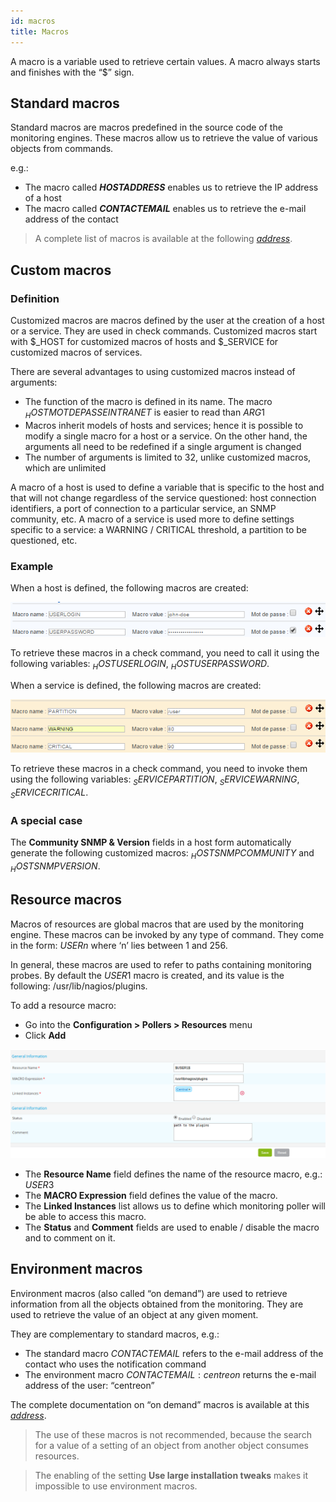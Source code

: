```yaml
---
id: macros
title: Macros
---
```


A macro is a variable used to retrieve certain values.
A macro always starts and finishes with the “$” sign.

## Standard macros

Standard macros are macros predefined in the source code of the monitoring engines. These macros allow us to
retrieve the value of various objects from commands.

e.g.:

* The macro called **$HOSTADDRESS$** enables us to retrieve the IP address of a host
* The macro called **$CONTACTEMAIL$** enables us to retrieve the e-mail address of the contact

> A complete list of macros is available at the following *[address](https://assets.nagios.com/downloads/nagioscore/docs/nagioscore/3/en/macrolist.html)*.

## Custom macros

### Definition

Customized macros are macros defined by the user at the creation of a host or a service. They are used in check
commands. Customized macros start with $_HOST for customized macros of hosts and $_SERVICE for customized macros of
services.

There are several advantages to using customized macros instead of arguments:

* The function of the macro is defined in its name. The macro $_HOSTMOTDEPASSEINTRANET$ is easier to read than $ARG1$
* Macros inherit models of hosts and services; hence it is possible to modify a single macro for a host or a
  service. On the other hand, the arguments all need to be redefined if a single argument is changed
* The number of arguments is limited to 32, unlike customized macros, which are unlimited

A macro of a host is used to define a variable that is specific to the host and that will not change regardless of the
service questioned: host connection identifiers, a port of connection to a particular service, an SNMP community, etc.
A macro of a service is used more to define settings specific to a service: a WARNING / CRITICAL threshold, a partition
to be questioned, etc.

### Example

When a host is defined, the following macros are created:

![image](../../assets/configuration/01hostmacros.png)

To retrieve these macros in a check command, you need to call it using the following variables: $_HOSTUSERLOGIN$,
$_HOSTUSERPASSWORD$.

When a service is defined, the following macros are created:

![image](../../assets/configuration/01servicemacros.png)

To retrieve these macros in a check command, you need to invoke them using the following variables: $_SERVICEPARTITION$,
$_SERVICEWARNING$, $_SERVICECRITICAL$.

### A special case

The **Community SNMP & Version** fields in a host form automatically generate the following customized macros:
$_HOSTSNMPCOMMUNITY$ and $_HOSTSNMPVERSION$.

## Resource macros

Macros of resources are global macros that are used by the monitoring engine. These macros can be invoked by any type
of command. They come in the form: $USERn$ where ‘n’ lies between 1 and 256.

In general, these macros are used to refer to paths containing monitoring probes. By default the $USER1$
macro is created, and its value is the following: /usr/lib/nagios/plugins.

To add a resource macro:

* Go into the **Configuration \> Pollers \> Resources** menu
* Click **Add**

![image](../../assets/configuration/01macrosressources.png)

* The **Resource Name** field defines the name of the resource macro, e.g.: $USER3$
* The **MACRO Expression** field defines the value of the macro.
* The **Linked Instances** list allows us to define which monitoring poller will be able to access this macro.
* The **Status** and **Comment** fields are used to enable / disable the macro and to comment on it.

## Environment macros

Environment macros (also called “on demand”) are used to retrieve information from all
the objects obtained from the monitoring. They are used to retrieve the value of an object at any given moment.

They are complementary to standard macros, e.g.:

* The standard macro $CONTACTEMAIL$ refers to the e-mail address of the contact who uses the 
  notification command
* The environment macro $CONTACTEMAIL:centreon$ returns the e-mail address of the user: “centreon”

The complete documentation on “on demand” macros is available at this *[address](https://assets.nagios.com/downloads/nagioscore/docs/nagioscore/3/en/macros.html)*.

> The use of these macros is not recommended, because the search for a value of a setting of an object from another
object consumes resources.

> The enabling of the setting **Use large installation tweaks** makes it impossible to use environment macros.
